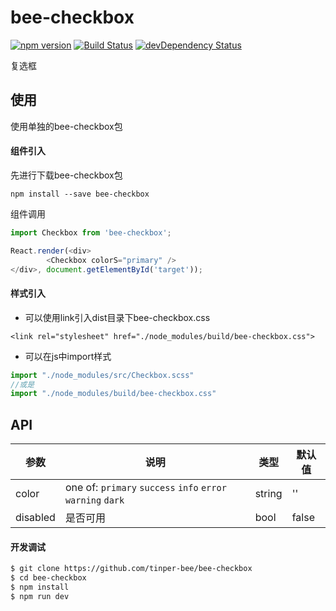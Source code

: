 # bee-checkbox
[![npm version](https://img.shields.io/npm/v/bee-checkbox.svg)](https://www.npmjs.com/package/bee-checkbox)
[![Build Status](https://img.shields.io/travis/tinper-bee/generator-tinper-bee/master.svg)](https://travis-ci.org/tinper-bee/bee-checkbox)
[![devDependency Status](https://img.shields.io/david/dev/tinper-bee/bee-checkbox.svg)](https://david-dm.org/tinper-bee/bee-checkbox#info=devDependencies)

复选框

## 使用
使用单独的bee-checkbox包
#### 组件引入
先进行下载bee-checkbox包

```
npm install --save bee-checkbox
```
组件调用
```js
import Checkbox from 'bee-checkbox';

React.render(<div>
        <Checkbox colorS="primary" />
</div>, document.getElementById('target'));

```
#### 样式引入
- 可以使用link引入dist目录下bee-checkbox.css
```
<link rel="stylesheet" href="./node_modules/build/bee-checkbox.css">
```
- 可以在js中import样式
```js
import "./node_modules/src/Checkbox.scss"
//或是
import "./node_modules/build/bee-checkbox.css"
```


## API
|参数|说明|类型|默认值|
|---|----|---|------|
|color|one of: `primary` `success` `info` `error`  `warning` `dark`|string|''|
|disabled|是否可用|bool|false|


#### 开发调试

```sh
$ git clone https://github.com/tinper-bee/bee-checkbox
$ cd bee-checkbox
$ npm install
$ npm run dev
```
